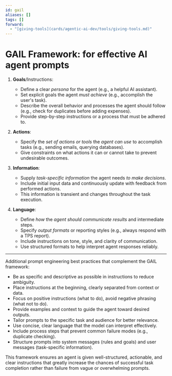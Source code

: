```yaml
---
id: gail
aliases: []
tags: []
forward:
  - "[giving-tools](cards/agentic-ai-dev/tools/giving-tools.md)"
---
```


# GAIL Framework: for effective AI agent prompts

1. **Goals**/Instructions:
   - Define a clear _persona_ for the agent (e.g., a helpful AI assistant).
   - Set explicit goals the agent _must achieve_ (e.g., accomplish the user's task).
   - Describe the overall behavior and processes the agent should follow (e.g., check for duplicates before adding expenses).
   - Provide step-by-step instructions or a process that must be adhered to.

2. **Actions**:
   - Specify the _set of actions or tools_ the _agent can use_ to accomplish tasks (e.g., sending emails, querying databases).
   - Give constraints on what actions it can or cannot take to prevent undesirable outcomes.

3. **Information**:
   - Supply _task-specific information_ the agent needs _to make decisions_.
   - Include initial input data and continuously update with feedback from performed actions.
   - This information is transient and changes throughout the task execution.

4. **Language**:
   - Define _how_ the _agent should communicate results_ and intermediate steps.
   - Specify _output formats_ or reporting styles (e.g., always respond with a TPS report).
   - Include instructions on tone, style, and clarity of communication.
   - Use structured formats to help interpret agent responses reliably.

---

Additional prompt engineering best practices that complement the GAIL framework:

- Be as specific and descriptive as possible in instructions to reduce ambiguity.
- Place instructions at the beginning, clearly separated from context or data.
- Focus on positive instructions (what to do), avoid negative phrasing (what not to do).
- Provide examples and context to guide the agent toward desired outputs.
- Tailor prompts to the specific task and audience for better relevance.
- Use concise, clear language that the model can interpret effectively.
- Include process steps that prevent common failure modes (e.g., duplicate checking).
- Structure prompts into system messages (rules and goals) and user messages (task-specific information).

This framework ensures an agent is given well-structured, actionable, and clear instructions that greatly increase the chances of successful task completion rather than failure from vague or overwhelming prompts.
